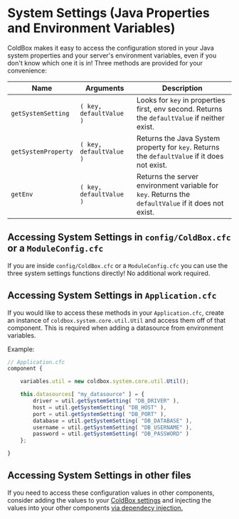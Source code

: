 # System Settings \(Java Properties and Environment Variables\)

ColdBox makes it easy to access the configuration stored in your Java system properties and your server's environment variables, even if you don't know which one it is in! Three methods are provided for your convenience:

| Name | Arguments | Description |
| --- | --- | --- |
| `getSystemSetting` | `( key, defaultValue )` | Looks for `key` in properties first, env second. Returns the `defaultValue` if neither exist. |
| `getSystemProperty` | `( key, defaultValue )` | Returns the Java System property for `key`. Returns the `defaultValue` if it does not exist. |
| `getEnv` | `( key, defaultValue )` | Returns the server environment variable for `key`. Returns the `defaultValue` if it does not exist. |

## Accessing System Settings in `config/ColdBox.cfc` or a `ModuleConfig.cfc`

If you are inside `config/ColdBox.cfc` or a `ModuleConfig.cfc` you can use the three system settings functions directly! No additional work required.

## Accessing System Settings in `Application.cfc`

If you would like to access these methods in your `Application.cfc`, create an instance of `coldbox.system.core.util.Util` and access them off of that component. This is required when adding a datasource from environment variables.

Example:

```javascript
// Application.cfc
component {

    variables.util = new coldbox.system.core.util.Util();

    this.datasources[ "my_datasource" ] = {
        driver = util.getSystemSetting( "DB_DRIVER" ),
        host = util.getSystemSetting( "DB_HOST" ),
        port = util.getSystemSetting( "DB_PORT" ),
        database = util.getSystemSetting( "DB_DATABASE" ),
        username = util.getSystemSetting( "DB_USERNAME" ),
        password = util.getSystemSetting( "DB_PASSWORD" )
    };

}
```

## Accessing System Settings in other files

If you need to access these configuration values in other components, consider adding the values to your [ColdBox settings](configuration-directives/settings.md) and injecting the values into your other components [via dependecy injection.](../using-settings.md)

